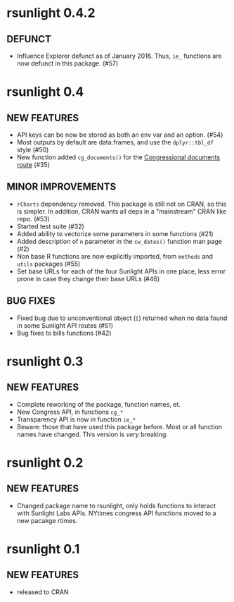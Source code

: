 rsunlight 0.4.2
===============

## DEFUNCT

* Influence Explorer defunct as of January 2016. Thus, `ie_` functions 
are now defunct in this package. (#57)


rsunlight 0.4
===============

## NEW FEATURES

* API keys can be now be stored as both an env var and an option. (#54)
* Most outputs by default are data.frames, and use the `dplyr::tbl_df` style  (#50)
* New function added `cg_documents()` for the [Congressional documents route](https://sunlightlabs.github.io/congress/congressional_documents.html) (#35)

## MINOR IMPROVEMENTS

* `rCharts` dependency removed. This package is still not on CRAN, so this is
simpler. In addition, CRAN wants all deps in a "mainstream" CRAN like repo. (#53)
* Started test suite (#32)
* Added ability to vectorize some parameters in some functions (#21)
* Added description of `n` parameter in the `cw_dates()` function man page (#2)
* Non base R functions are now explicitly imported, from `methods` and `utils` packages (#55)
* Set base URLs for each of the four Sunlight APIs in one place, less error prone in case they change their base URLs (#46)

## BUG FIXES

* Fixed bug due to unconventional object (`[`) returned when no data found in some Sunlight API routes (#51)
* Bug fixes to bills functions (#42)

rsunlight 0.3
===============

## NEW FEATURES

* Complete reworking of the package, function names, et.
* New Congress API, in functions `cg_*`
* Transparency API is now in function `ie_*`
* Beware: those that have used this package before. Most or all function names have changed. This version is _very_ breaking.

rsunlight 0.2
===============

## NEW FEATURES

* Changed package name to rsunlight, only holds functions to interact with Sunlight Labs APIs. NYtimes congress API functions moved to a new pacakge rtimes.


rsunlight 0.1
===============

## NEW FEATURES

* released to CRAN
